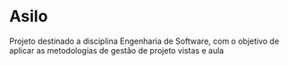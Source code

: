 # Asilo
Projeto destinado a disciplina Engenharia de Software, com o objetivo de aplicar as metodologias de gestão de projeto vistas e aula
